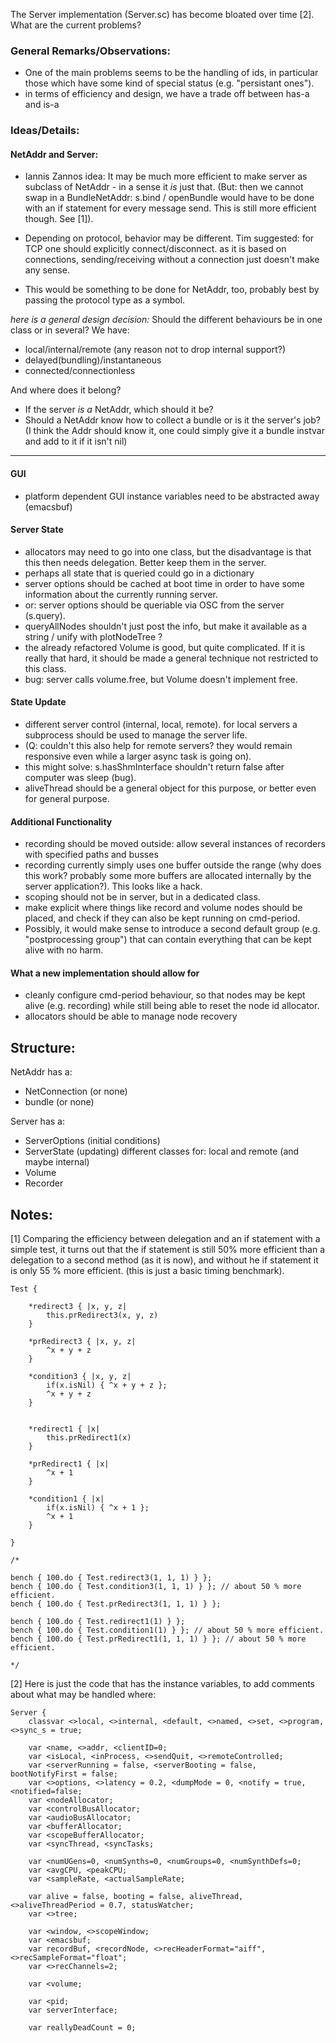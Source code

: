 The Server implementation (Server.sc) has become bloated over time [2].
What are the current problems?

### General Remarks/Observations:
- One of the main problems seems to be the handling of ids, in particular those which have some kind of special status (e.g. "persistant ones").
- in terms of efficiency and design, we have a trade off between has-a and is-a

### Ideas/Details:

#### NetAddr and Server:
- Iannis Zannos idea: It may be much more efficient to make server as subclass of NetAddr - in a sense it <i>is</i> just that. (But: then we cannot swap in a BundleNetAddr: s.bind / openBundle would have to be done with an if statement for every message send. This is still more efficient though. See [1]).

- Depending on protocol, behavior may be different. 
Tim suggested: for TCP one should explicitly connect/disconnect. as it is based on connections, sending/receiving without a connection just doesn't make any sense.
- This would be something to be done for NetAddr, too, probably best by passing the protocol type as a symbol.

_here is a general design decision:_ 
Should the different behaviours be in one class or in several? We have:
- local/internal/remote (any reason not to drop internal support?)
- delayed(bundling)/instantaneous
- connected/connectionless

And where does it belong?
- If the server _is a_ NetAddr, which should it be?
- Should a NetAddr know how to collect a bundle or is it the server's job? (I think the Addr should know it, one could simply give it a bundle instvar and add to it if it isn't nil)

***


#### GUI
- platform dependent GUI instance variables need to be abstracted away (emacsbuf)

#### Server State
- allocators may need to go into one class, but the disadvantage is that this then needs delegation. Better keep them in the server.
- perhaps all state that is queried could go in a dictionary
- server options should be cached at boot time in order to have some information about the currently running server.
- or: server options should be queriable via OSC from the server (s.query). 
- queryAllNodes shouldn't just post the info, but make it available as a string / unify with plotNodeTree ?
- the already refactored Volume is good, but quite complicated. If it is really that hard, it should be made a general technique not restricted to this class.
- bug: server calls volume.free, but Volume doesn't implement free.

#### State Update
- different server control (internal, local, remote). for local servers a subprocess should be used to manage the server life.
- (Q: couldn't this also help for remote servers? they would remain responsive even while a larger async task is going on).
- this might solve: s.hasShmInterface shouldn't return false after computer was sleep (bug).
- aliveThread should be a general object for this purpose, or better even for general purpose.


#### Additional Functionality
- recording should be moved outside: allow several instances of recorders with specified paths and busses
- recording currently simply uses one buffer outside the range (why does this work? probably some more buffers are allocated internally by the server application?). This looks like a hack.
- scoping should not be in server, but in a dedicated class.
- make explicit where things like record and volume nodes should be placed, and check if they can also be kept running on cmd-period.
- Possibly, it would make sense to introduce a second default group (e.g. "postprocessing group") that can contain everything that can be kept alive with no harm.

#### What a new implementation should allow for
- cleanly configure cmd-period behaviour, so that nodes may be kept alive (e.g. recording) while still being able to reset the node id allocator.
- allocators should be able to manage node recovery

## Structure:
NetAddr
has a: 
- NetConnection (or none)
- bundle (or none)

Server
has a:
- ServerOptions (initial conditions)
- ServerState (updating) different classes for: local and remote (and maybe internal)
- Volume
- Recorder




## Notes:
[1] Comparing the efficiency between delegation and an if statement with a simple test, it turns out that the if statement is still 50% more efficient than a delegation to a second method (as it is now), and without he if statement it is only 55 % more efficient. (this is just a basic timing benchmark).

````
Test {

	*redirect3 { |x, y, z|
		this.prRedirect3(x, y, z)
	}

	*prRedirect3 { |x, y, z|
		^x + y + z
	}

	*condition3 { |x, y, z|
		if(x.isNil) { ^x + y + z };
		^x + y + z
	}


	*redirect1 { |x|
		this.prRedirect1(x)
	}

	*prRedirect1 { |x|
		^x + 1
	}

	*condition1 { |x|
		if(x.isNil) { ^x + 1 };
		^x + 1
	}

}

/*

bench { 100.do { Test.redirect3(1, 1, 1) } };
bench { 100.do { Test.condition3(1, 1, 1) } }; // about 50 % more efficient.
bench { 100.do { Test.prRedirect3(1, 1, 1) } };

bench { 100.do { Test.redirect1(1) } };
bench { 100.do { Test.condition1(1) } }; // about 50 % more efficient.
bench { 100.do { Test.prRedirect1(1, 1, 1) } }; // about 50 % more efficient.

*/
````

[2] Here is just the code that has the instance variables, to add comments about what may be handled where:
````
Server {
	classvar <>local, <>internal, <default, <>named, <>set, <>program, <>sync_s = true;

	var <name, <>addr, <clientID=0;
	var <isLocal, <inProcess, <>sendQuit, <>remoteControlled;
	var <serverRunning = false, <serverBooting = false, bootNotifyFirst = false;
	var <>options, <>latency = 0.2, <dumpMode = 0, <notify = true, <notified=false;
	var <nodeAllocator;
	var <controlBusAllocator;
	var <audioBusAllocator;
	var <bufferAllocator;
	var <scopeBufferAllocator;
	var <syncThread, <syncTasks;

	var <numUGens=0, <numSynths=0, <numGroups=0, <numSynthDefs=0;
	var <avgCPU, <peakCPU;
	var <sampleRate, <actualSampleRate;

	var alive = false, booting = false, aliveThread, <>aliveThreadPeriod = 0.7, statusWatcher;
	var <>tree;

	var <window, <>scopeWindow;
	var <emacsbuf;
	var recordBuf, <recordNode, <>recHeaderFormat="aiff", <>recSampleFormat="float";
	var <>recChannels=2;

	var <volume;

	var <pid;
	var serverInterface;

	var reallyDeadCount = 0;
````